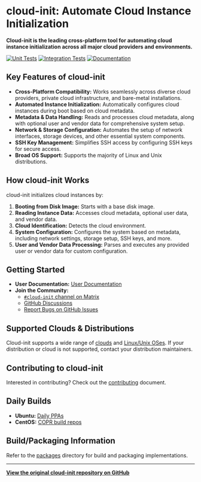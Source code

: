 # cloud-init: Automate Cloud Instance Initialization

**Cloud-init is the leading cross-platform tool for automating cloud instance initialization across all major cloud providers and environments.**

[![Unit Tests](https://github.com/canonical/cloud-init/actions/workflows/unit.yml/badge.svg?branch=main)](https://github.com/canonical/cloud-init/actions/workflows/unit.yml)
[![Integration Tests](https://github.com/canonical/cloud-init/actions/workflows/integration.yml/badge.svg?branch=main)](https://github.com/canonical/cloud-init/actions/workflows/integration.yml)
[![Documentation](https://github.com/canonical/cloud-init/actions/workflows/check_format.yml/badge.svg?branch=main)](https://github.com/canonical/cloud-init/actions/workflows/check_format.yml)

## Key Features of cloud-init

*   **Cross-Platform Compatibility:** Works seamlessly across diverse cloud providers, private cloud infrastructure, and bare-metal installations.
*   **Automated Instance Initialization:**  Automatically configures cloud instances during boot based on cloud metadata.
*   **Metadata & Data Handling:** Reads and processes cloud metadata, along with optional user and vendor data for comprehensive system setup.
*   **Network & Storage Configuration:** Automates the setup of network interfaces, storage devices, and other essential system components.
*   **SSH Key Management:**  Simplifies SSH access by configuring SSH keys for secure access.
*   **Broad OS Support:** Supports the majority of Linux and Unix distributions.

## How cloud-init Works

cloud-init initializes cloud instances by:

1.  **Booting from Disk Image:** Starts with a base disk image.
2.  **Reading Instance Data:** Accesses cloud metadata, optional user data, and vendor data.
3.  **Cloud Identification:** Detects the cloud environment.
4.  **System Configuration:** Configures the system based on metadata, including network settings, storage setup, SSH keys, and more.
5.  **User and Vendor Data Processing:** Parses and executes any provided user or vendor data for custom configuration.

## Getting Started

*   **User Documentation:** [User Documentation](https://docs.cloud-init.io/en/latest/)
*   **Join the Community:**
    *   [``#cloud-init`` channel on Matrix](https://matrix.to/#/#cloud-init:ubuntu.com)
    *   [GitHub Discussions](https://github.com/canonical/cloud-init/discussions)
    *   [Report Bugs on GitHub Issues](https://github.com/canonical/cloud-init/issues)

## Supported Clouds & Distributions

Cloud-init supports a wide range of [clouds](https://docs.cloud-init.io/en/latest/reference/datasources.html#datasources_supported) and [Linux/Unix OSes](https://docs.cloud-init.io/en/latest/reference/distros.html). If your distribution or cloud is not supported, contact your distribution maintainers.

## Contributing to cloud-init

Interested in contributing? Check out the [contributing](https://docs.cloud-init.io/en/latest/development/index.html) document.

## Daily Builds

*   **Ubuntu:** [Daily PPAs](https://code.launchpad.net/~cloud-init-dev/+archive/ubuntu/daily)
*   **CentOS:** [COPR build repos](https://copr.fedorainfracloud.org/coprs/g/cloud-init/cloud-init-dev/)

## Build/Packaging Information

Refer to the [packages](packages) directory for build and packaging implementations.

---

**[View the original cloud-init repository on GitHub](https://github.com/canonical/cloud-init)**